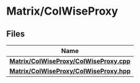 # Matrix/ColWiseProxy



## Files

| Name           |
| -------------- |
| **[Matrix/ColWiseProxy/ColWiseProxy.cpp](_col_wise_proxy_8cpp.md#file-colwiseproxy.cpp)**  |
| **[Matrix/ColWiseProxy/ColWiseProxy.hpp](_col_wise_proxy_8hpp.md#file-colwiseproxy.hpp)**  |
